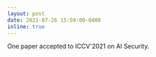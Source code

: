 ```yaml
---
layout: post
date: 2021-07-26 15:59:00-0400
inline: true
---
```


One paper accepted to ICCV'2021 on AI Security.
